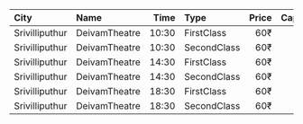 | City           | Name          |  Time | Type        | Price | Capacity | Booked |
| :------------- | :------------ | ----: | :---------- | ----: | -------: | -----: |
| Srivilliputhur | DeivamTheatre | 10:30 | FirstClass  |   60₹ |      254 |      0 |
| Srivilliputhur | DeivamTheatre | 10:30 | SecondClass |   60₹ |      234 |    234 |
| Srivilliputhur | DeivamTheatre | 14:30 | FirstClass  |   60₹ |      254 |      0 |
| Srivilliputhur | DeivamTheatre | 14:30 | SecondClass |   60₹ |      234 |    234 |
| Srivilliputhur | DeivamTheatre | 18:30 | FirstClass  |   60₹ |      254 |      0 |
| Srivilliputhur | DeivamTheatre | 18:30 | SecondClass |   60₹ |      234 |    234 |